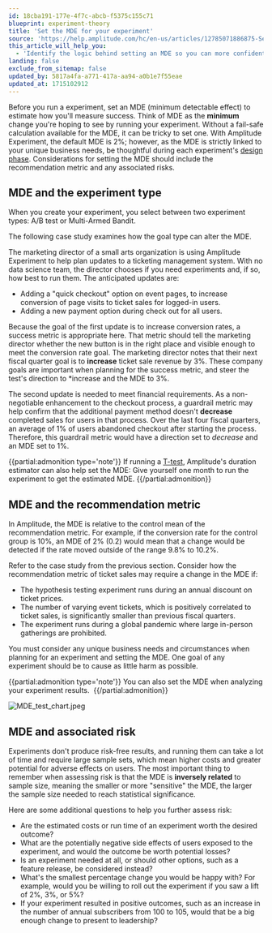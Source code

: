 ```yaml
---
id: 18cba191-177e-4f7c-abcb-f5375c155c71
blueprint: experiment-theory
title: 'Set the MDE for your experiment'
source: 'https://help.amplitude.com/hc/en-us/articles/12785071886875-Set-the-MDE-for-your-experiment'
this_article_will_help_you:
  - 'Identify the logic behind setting an MDE so you can more confidently run your experiment'
landing: false
exclude_from_sitemap: false
updated_by: 5817a4fa-a771-417a-aa94-a0b1e7f55eae
updated_at: 1715102912
---
```

Before you run a experiment, set an MDE (minimum detectable effect) to estimate how you'll measure success. Think of MDE as the **minimum** change you're hoping to see by running your experiment. Without a fail-safe calculation available for the MDE, it can be tricky to set one. With Amplitude Experiment, the default MDE is 2%; however, as the MDE is strictly linked to your unique business needs, be thoughtful during each experiment's [design phase](/docs/feature-experiment/workflow/define-goals). Considerations for setting the MDE should include the recommendation metric and any associated risks.

## MDE and the experiment type

When you create your experiment, you select between two experiment types: A/B test or Multi-Armed Bandit.

The following case study examines how the goal type can alter the MDE.

The marketing director of a small arts organization is using Amplitude Experiment to help plan updates to a ticketing management system. With no data science team, the director chooses if you need experiments and, if so, how best to run them. The anticipated updates are:

- Adding a "quick checkout" option on event pages, to increase conversion of page visits to ticket sales for logged-in users.
- Adding a new payment option during check out for all users.

Because the goal of the first update is to increase conversion rates, a success metric is appropriate here. That metric should tell the marketing director whether the new button is in the right place and visible enough to meet the conversion rate goal. The marketing director notes that their next fiscal quarter goal is to **increase** ticket sale revenue by 3%. These company goals are important when planning for the success metric, and steer the test's direction to *increase and the MDE to 3%.

The second update is needed to meet financial requirements. As a non-negotiable enhancement to the checkout process, a guardrail metric may help confirm that the additional payment method doesn't **decrease** completed sales for users in that process. Over the last four fiscal quarters, an average of 1% of users abandoned checkout after starting the process. Therefore, this guardrail metric would have a direction set to *decrease* and an MDE set to 1%.

{{partial:admonition type='note'}}
If running a [T-test](/docs/feature-experiment/workflow/experiment-estimate-duration), Amplitude's duration estimator can also help set the MDE: Give yourself one month to run the experiment to get the estimated MDE.
{{/partial:admonition}}

## MDE and the recommendation metric

In Amplitude, the MDE is relative to the control mean of the recommendation metric. For example, if the conversion rate for the control group is 10%, an MDE of 2% (0.2) would mean that a change would be detected if the rate moved outside of the range 9.8% to 10.2%. 

Refer to the case study from the previous section. Consider how the recommendation metric of ticket sales may require a change in the MDE if:

* The hypothesis testing experiment runs during an annual discount on ticket prices.
* The number of varying event tickets, which is positively correlated to ticket sales, is significantly smaller than previous fiscal quarters.
* The experiment runs during a global pandemic where large in-person gatherings are prohibited.

You must consider any unique business needs and circumstances when planning for an experiment and setting the MDE. One goal of any experiment should be to cause as little harm as possible.  

{{partial:admonition type='note'}}
 You can also set the MDE when analyzing your experiment results. 
{{/partial:admonition}}

![MDE_test_chart.jpeg](/docs/output/img/experiment-theory/mde-test-chart-jpeg.jpeg)

## MDE and associated risk

Experiments don't produce risk-free results, and running them can take a lot of time and require large sample sets, which mean higher costs and greater potential for adverse effects on users. The most important thing to remember when assessing risk is that the MDE is **inversely related** to sample size, meaning the smaller or more "sensitive" the MDE, the larger the sample size needed to reach statistical significance. 

Here are some additional questions to help you further assess risk:

* Are the estimated costs or run time of an experiment worth the desired outcome?
* What are the potentially negative side effects of users exposed to the experiment, and would the outcome be worth potential losses?
* Is an experiment needed at all, or should other options, such as a feature release, be considered instead?
* What's the smallest percentage change you would be happy with? For example, would you be willing to roll out the experiment if you saw a lift of 2%, 3%, or 5%?
* If your experiment resulted in positive outcomes, such as an increase in the number of annual subscribers from 100 to 105, would that be a big enough change to present to leadership?

